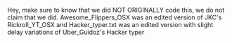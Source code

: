 Hey, make sure to know that we did NOT ORIGINALLY code this, we do not claim that we did. 
Awesome_Flippers_OSX was an edited version of JKC's Rickroll_YT_OSX and
Hacker_typer.txt was an edited version with slight delay variations of Uber_Guidoz's Hacker typer
